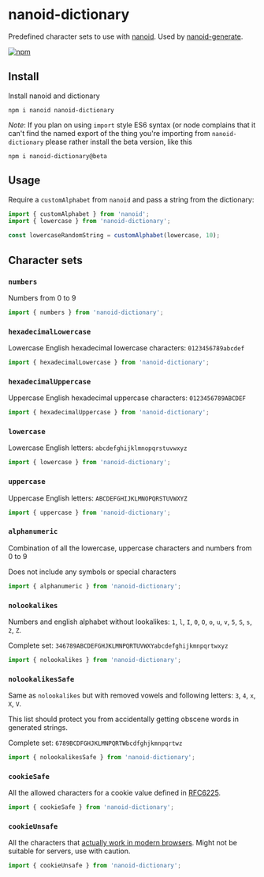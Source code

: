 # nanoid-dictionary
Predefined character sets to use with [nanoid](https://github.com/ai/nanoid). Used by [nanoid-generate](https://github.com/CyberAP/nanoid-generate).

[![npm](https://img.shields.io/npm/v/nanoid-dictionary)](https://www.npmjs.com/package/nanoid-dictionary)


## Install
Install nanoid and dictionary

`npm i nanoid nanoid-dictionary`

_Note_: If you plan on using `import` style ES6 syntax (or node complains that it can't find the named export of the thing you're importing from `nanoid-dictionary` please rather install the beta version, like this

`npm i nanoid-dictionary@beta`


## Usage

Require a `customAlphabet` from `nanoid` and pass a string from the dictionary:

```javascript
import { customAlphabet } from 'nanoid';
import { lowercase } from 'nanoid-dictionary';

const lowercaseRandomString = customAlphabet(lowercase, 10);
```


## Character sets

### `numbers`

Numbers from 0 to 9

```javascript
import { numbers } from 'nanoid-dictionary';
```

### `hexadecimalLowercase`

Lowercase English hexadecimal lowercase characters: `0123456789abcdef`

```javascript
import { hexadecimalLowercase } from 'nanoid-dictionary';
```

### `hexadecimalUppercase`

Uppercase English hexadecimal uppercase characters: `0123456789ABCDEF`

```javascript
import { hexadecimalUppercase } from 'nanoid-dictionary';
```

### `lowercase`

Lowercase English letters: `abcdefghijklmnopqrstuvwxyz`

```javascript
import { lowercase } from 'nanoid-dictionary';
```

### `uppercase`

Uppercase English letters: `ABCDEFGHIJKLMNOPQRSTUVWXYZ`

```javascript
import { uppercase } from 'nanoid-dictionary';
```

### `alphanumeric`

Combination of all the lowercase, uppercase characters and numbers from 0 to 9

Does not include any symbols or special characters

```javascript
import { alphanumeric } from 'nanoid-dictionary';
```

### `nolookalikes`

Numbers and english alphabet without lookalikes: `1`, `l`, `I`, `0`, `O`, `o`, `u`, `v`, `5`, `S`, `s`, `2`, `Z`.

Complete set: `346789ABCDEFGHJKLMNPQRTUVWXYabcdefghijkmnpqrtwxyz`

```javascript
import { nolookalikes } from 'nanoid-dictionary';
```

### `nolookalikesSafe`

Same as `nolookalikes` but with removed vowels and following letters: `3`, `4`, `x`, `X`, `V`.

This list should protect you from accidentally getting obscene words in generated strings.

Complete set: `6789BCDFGHJKLMNPQRTWbcdfghjkmnpqrtwz`

```javascript
import { nolookalikesSafe } from 'nanoid-dictionary';
```

### `cookieSafe`

All the allowed characters for a cookie value defined in [RFC6225](https://www.rfc-editor.org/rfc/rfc6265.txt).

```javascript
import { cookieSafe } from 'nanoid-dictionary';
```

### `cookieUnsafe`

All the characters that [actually work in modern browsers](https://stackoverflow.com/a/1969339).
Might not be suitable for servers, use with caution.

```javascript
import { cookieUnsafe } from 'nanoid-dictionary';
```
